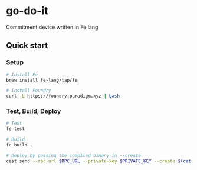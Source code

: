 # go-do-it
Commitment device written in Fe lang

## Quick start
### Setup
```bash
# Install Fe
brew install fe-lang/tap/fe

# Install Foundry
curl -L https://foundry.paradigm.xyz | bash
```

### Test, Build, Deploy
```bash
# Test
fe test

# Build
fe build .

# Deploy by passing the compiled binary in --create
cast send --rpc-url $RPC_URL --private-key $PRIVATE_KEY --create $(cat output/Main/Main.bin)
```
